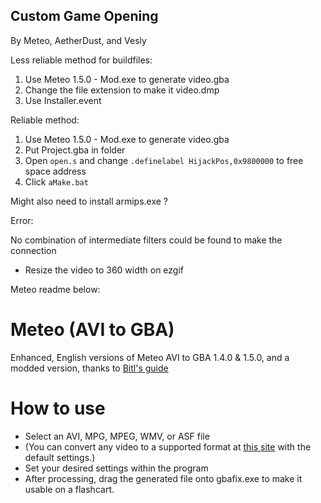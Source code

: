 Custom Game Opening 
-
By Meteo, AetherDust, and Vesly 

Less reliable method for buildfiles: 
1. Use Meteo 1.5.0 - Mod.exe to generate video.gba 
2. Change the file extension to make it video.dmp 
3. Use Installer.event 


Reliable method: 
1. Use Meteo 1.5.0 - Mod.exe to generate video.gba 
2. Put Project.gba in folder 
3. Open `open.s` and change `.definelabel HijackPos,0x9800000` to free space address 
4. Click `aMake.bat` 

Might also need to install armips.exe ? 


Error: 

No combination of intermediate filters could be found to make the connection 
- Resize the video to 360 width on ezgif 






Meteo readme below: 


# Meteo (AVI to GBA)
Enhanced, English versions of Meteo AVI to GBA 1.4.0 & 1.5.0, and a modded version, thanks to [Bitl's guide](https://github.com/Bitl/mirror-meteo-avi2gba/blob/master/mod/guide.txt)
# How to use
* Select an AVI, MPG, MPEG, WMV, or ASF file
* (You can convert any video to a supported format at [this site](https://video.online-convert.com/convert-to-avi) with the default settings.)
* Set your desired settings within the program
* After processing, drag the generated file onto gbafix.exe to make it usable on a flashcart.
